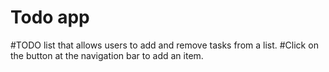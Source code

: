 # Todo app

#TODO list that allows users to add and remove tasks from a list. 
#Click on the button at the navigation bar to add an item.

